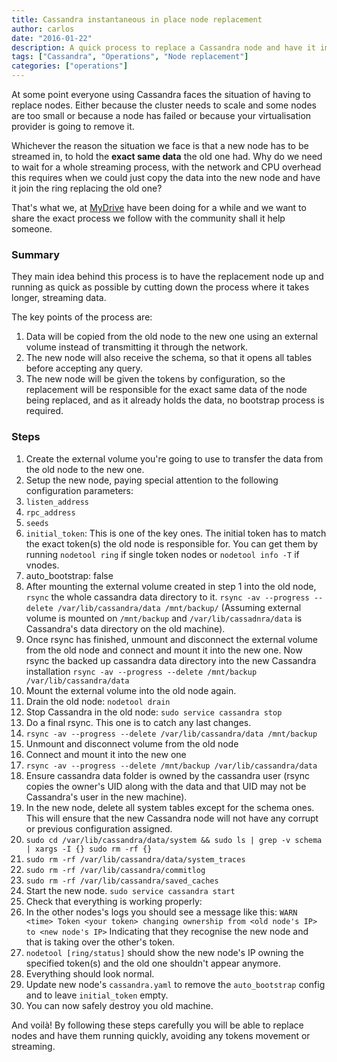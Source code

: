 ```yaml
---
title: Cassandra instantaneous in place node replacement
author: carlos
date: "2016-01-22"
description: A quick process to replace a Cassandra node and have it immediately running.
tags: ["Cassandra", "Operations", "Node replacement"]
categories: ["operations"]
---
```


At some point everyone using Cassandra faces the situation of having to replace nodes.
Either because the cluster needs to scale and some nodes are too small or because a node has failed or because your virtualisation provider is going to remove it.

Whichever the reason the situation we face is that a new node has to be streamed in, to hold the **exact same data** the old one had. Why do we need to wait for a whole streaming process, with the network and CPU overhead this requires when we could just copy the data into the new node and have it join the ring replacing the old one?

That's what we, at [MyDrive](https://twitter.com/_mydrive) have been doing for a while and we want to share the exact process we follow with the community shall it help someone.

### Summary

They main idea behind this process is to have the replacement node up and running as quick as possible by cutting down the process where it takes longer, streaming data.

The key points of the process are:

1. Data will be copied from the old node to the new one using an external volume instead of transmitting it through the network.
2. The new node will also receive the schema, so that it opens all tables before accepting any query.
3. The new node will be given the tokens by configuration, so the replacement will be responsible for the exact same data of the node being replaced, and as it already holds the data, no bootstrap process is required.

### Steps

1. Create the external volume you're going to use to transfer the data from the old node to the new one.
2. Setup the new node, paying special attention to the following configuration parameters:
  1. `listen_address`
  2. `rpc_address`
  3. `seeds`
  4. `initial_token`: This is one of the key ones. The initial token has to match the exact token(s) the old node is responsible for. You can get them by running `nodetool ring` if single token nodes or `nodetool info -T` if vnodes.
  5. auto_bootstrap: false
3. After mounting the external volume created in step 1 into the old node, `rsync` the whole cassandra data directory to it. `rsync -av --progress --delete /var/lib/cassandra/data /mnt/backup/` (Assuming external volume is mounted on `/mnt/backup` and `/var/lib/cassadnra/data` is Cassandra's data directory on the old machine).
4. Once rsync has finished, unmount and disconnect the external volume from the old node and connect and mount it into the new one. Now rsync the backed up cassandra data directory into the new Cassandra installation `rsync -av --progress --delete /mnt/backup /var/lib/cassandra/data`
5. Mount the external volume into the old node again.
6. Drain the old node: `nodetool drain`
7. Stop Cassandra in the old node: `sudo service cassandra stop`
8. Do a final rsync. This one is to catch any last changes.
  1. `rsync -av --progress --delete /var/lib/cassandra/data /mnt/backup`
  2. Unmount and disconnect volume from the old node
  3. Connect and mount it into the new one
  4. `rsync -av --progress --delete /mnt/backup /var/lib/cassandra/data`
  5. Ensure cassandra data folder is owned by the cassandra user (rsync copies the owner's UID along with the data and that UID may not be Cassandra's user in the new machine).
9. In the new node, delete all system tables except for the schema ones. This will ensure that the new Cassandra node will not have any corrupt or previous configuration assigned.
  1. `sudo cd /var/lib/cassandra/data/system && sudo ls | grep -v schema | xargs -I {} sudo rm -rf {}`
  2. `sudo rm -rf /var/lib/cassandra/data/system_traces`
  3. `sudo rm -rf /var/lib/cassandra/commitlog`
  4. `sudo rm -rf /var/lib/cassandra/saved_caches`
10. Start the new node. `sudo service cassandra start`
11. Check that everything is working properly:
  1. In the other nodes's logs you should see a message like this: `WARN <time> Token <your token> changing ownership from <old node's IP> to <new node's IP>` Indicating that they recognise the new node and that is taking over the other's token.
  2. `nodetool [ring/status]` should show the new node's IP owning the specified token(s) and the old one shouldn't appear anymore.
  3. Everything should look normal.
12. Update new node's `cassandra.yaml` to remove the `auto_bootstrap` config and to leave `initial_token` empty.
13. You can now safely destroy you old machine.

And voilà! By following these steps carefully you will be able to replace nodes and have them running quickly, avoiding any tokens movement or streaming.
